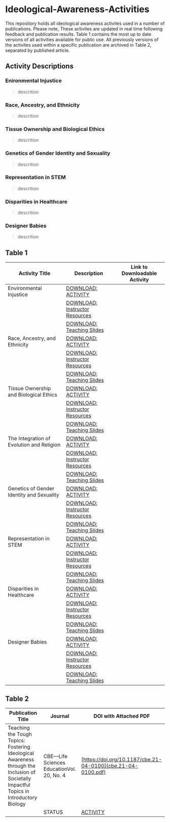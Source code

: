 # Ideological-Awareness-Activities

This repository holds all ideological awareness activites used in a number of publications. Please note, These activites are updated in real time following feedback and publication results. Table 1 contains the most up to date versions of all activities available for public use. All previously versions of the activites used within a specific publication are archived in Table 2, separated by published article.

## Activity Descriptions

### Enironmental Injustice
> descrition

### Race, Ancestry, and Ethnicity
> descrition

### Tissue Ownership and Biological Ethics
> descrition

### Genetics of Gender Identity and Sexuality
> descrition

### Representation in STEM
> descrition

### Disparities in Healthcare
> descrition

### Designer Babies
> descrition

## Table 1
Activity Title | Description  | Link to Downloadable Activity
-------------------------------------|------------------------------------ | -----------------------------------------------------
Environmental Injustice | [DOWNLOAD: ACTIVITY]()
&nbsp;| [DOWNLOAD: Instructor Resources]()
&nbsp;| [DOWNLOAD: Teaching Slides]()
Race, Ancestry, and Ethnicity | [DOWNLOAD: ACTIVITY]()
&nbsp;| [DOWNLOAD: Instructor Resources]()
&nbsp;| [DOWNLOAD: Teaching Slides]()
Tissue Ownership and Biological Ethics | [DOWNLOAD: ACTIVITY]()
&nbsp;| [DOWNLOAD: Instructor Resources]()
&nbsp;| [DOWNLOAD: Teaching Slides]()
The Integration of Evolution and Religion | [DOWNLOAD: ACTIVITY]()
&nbsp;| [DOWNLOAD: Instructor Resources]()
&nbsp;| [DOWNLOAD: Teaching Slides]()
Genetics of Gender Identity and Sexuality | [DOWNLOAD: ACTIVITY]()
&nbsp;| [DOWNLOAD: Instructor Resources]()
&nbsp;| [DOWNLOAD: Teaching Slides]()
Representation in STEM | [DOWNLOAD: ACTIVITY]()
&nbsp;| [DOWNLOAD: Instructor Resources]()
&nbsp;| [DOWNLOAD: Teaching Slides]()
Disparities in Healthcare | [DOWNLOAD: ACTIVITY]()
&nbsp;| [DOWNLOAD: Instructor Resources]()
&nbsp;| [DOWNLOAD: Teaching Slides]()
Designer Babies | [DOWNLOAD: ACTIVITY]()
&nbsp;| [DOWNLOAD: Instructor Resources]()
&nbsp;| [DOWNLOAD: Teaching Slides]()

## Table 2
Publication Title | Journal  | DOI with Attached PDF
-------------------------------------|------------------------------------ | -----------------------------------------------------
Teaching the Tough Topics: Fostering Ideological Awareness through the Inclusion of Societally Impactful Topics in Introductory Biology  | CBE—Life Sciences EducationVol. 20, No. 4   | [https://doi.org/10.1187/cbe.21-04-0100](cbe.21-04-0100.pdf)
&nbsp; | STATUS |  [ACTIVITY](LINK)




